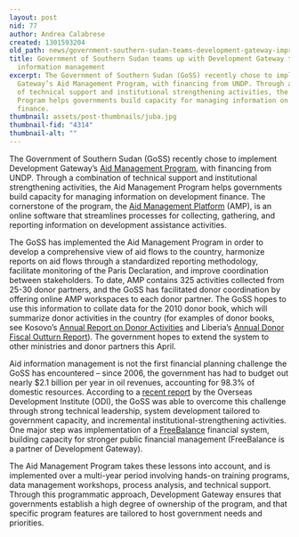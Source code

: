 ```yaml
---
layout: post
nid: 77
author: Andrea Calabrese
created: 1301593204
old_path: news/government-southern-sudan-teams-development-gateway-improve-aid-information-management
title: Government of Southern Sudan teams up with Development Gateway to improve aid
  information management
excerpt: The Government of Southern Sudan (GoSS) recently chose to implement Development
  Gateway’s Aid Management Program, with financing from UNDP. Through a combination
  of technical support and institutional strengthening activities, the Aid Management
  Program helps governments build capacity for managing information on development
  finance.
thumbnail: assets/post-thumbnails/juba.jpg
thumbnail-fid: "4314"
thumbnail-alt: ""
---
```


The Government of Southern Sudan (GoSS) recently chose to implement Development Gateway’s [Aid Management Program](/programs/amp/), with financing from UNDP. Through a combination of technical support and institutional strengthening activities, the Aid Management Program helps governments build capacity for managing information on development finance. The cornerstone of the program, the [Aid Management Platform](/programs/amp/aid-management-platform/) (AMP), is an online software that streamlines processes for collecting, gathering, and reporting information on development assistance activities.

The GoSS has implemented the Aid Management Program in order to develop a comprehensive view of aid flows to the country, harmonize reports on aid flows through a standardized reporting methodology, facilitate monitoring of the Paris Declaration, and improve coordination between stakeholders. To date, AMP contains 325 activities collected from 25-30 donor partners, and the GoSS has facilitated donor coordination by offering online AMP workspaces to each donor partner. The GoSS hopes to use this information to collate data for the 2010 donor book, which will summarize donor activities in the country (for examples of donor books, see Kosovo’s [Annual Report on Donor Activities](http://bit.ly/fK3fYb) and Liberia’s [Annual Donor Fiscal Outturn Report](http://bit.ly/eYVCUE)). The government hopes to extend the system to other ministries and donor partners this April.

Aid information management is not the first financial planning challenge the GoSS has encountered – since 2006, the government has had to budget out nearly $2.1 billion per year in oil revenues, accounting for 98.3% of domestic resources. According to a [recent report](http://www.odi.org.uk/resources/download/4980.pdf) by the Overseas Development Institute (ODI), the GoSS was able to overcome this challenge through strong technical leadership, system development tailored to government capacity, and incremental institutional-strengthening activities. One major step was implementation of a [FreeBalance](http://www.freebalance.com) financial system, building capacity for stronger public financial management (FreeBalance is a partner of Development Gateway).

The Aid Management Program takes these lessons into account, and is implemented over a multi-year period involving hands-on training programs, data management workshops, process analysis, and technical support. Through this programmatic approach, Development Gateway ensures that governments establish a high degree of ownership of the program, and that specific program features are tailored to host government needs and priorities.
